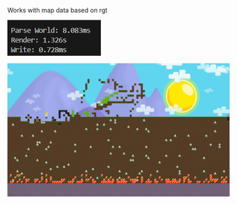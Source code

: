 Works with map data based on rgt

![img](https://raw.githubusercontent.com/FakeLeq/GrowtopiaRenderWorld/main/img/time.png)

![img](https://raw.githubusercontent.com/FakeLeq/GrowtopiaRenderWorld/main/img/EXAMPLE2.png)
